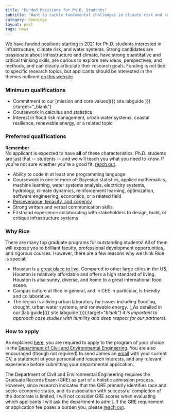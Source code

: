 ```yaml
---
title: "Funded Positions for Ph.D. Students"
subtitle: "Want to tackle fundamental challenges in climate risk and adaptive infrastructure?"
category: Openings
layout: post
tags: news
---
```


We have funded positions starting in 2021 for Ph.D. students interested in infrastructure, climate risk, and water systems.
Strong candidates are passionate about infrastructure and climate, have strong quantitative and critical thinking skills, are curious to explore new ideas, perspectives, and methods, and can clearly articulate their research goals.
Funding is not tied to specific research topics, but applicants should be interested in the themes outlined [on this website](/research).

### Minimum qualifications

* Commitment to our [mission and core values]({{ site.labguide }}){:target="_blank"}
* Coursework in calculus and statistics
* Interest in flood risk management, urban water systems, coastal resilience, renewable energy, or a related topic

### Preferred qualifications

<div class="panel panel-default">
    <div class="panel-heading"><strong>Remember</strong></div>
    <div class="panel-body">
        No applicant is expected to have <strong>all</strong> of these characteristics.
        Ph.D. students are just that -- students -- and we will teach you what you need to know.
        If you're not sure whether you're a good fit, <a href="/contact">reach out</a>.
    </div>
</div>

* Ability to code in at least one programming language
* Coursework in one or more of: Bayesian statistics, applied mathematics, machine learning, water systems analysis, electricity systems, hydrology, climate dynamics, reinforcement learning, optimization, software engineering, economics, or a related field
* [Perseverance, tenacity, and cogency](http://matt.might.net/articles/successful-phd-students/)
* Strong written and verbal communication skills
* Firsthand experience collaborating with stakeholders to design, build, or critique infrastructure systems

### Why Rice

There are many top graduate programs for outstanding students!
All of them will expose you to brilliant faculty, professional development opportunities, and rigorous courses.
However, there are a few reasons why we think Rice is special:

* Houston is [a great place to live](https://engineering.rice.edu/about/living-houston). Compared to other large cities in the US, Houston is relatively affordable and offers a high standard of living. Houston is also sunny, diverse, and home to a great international food scene.
* Campus culture at Rice in general, and in CEE in particular, is friendly and collaborative.
* The region is a living urban laboratory for issues including flooding, drought, urban water systems, and renewable energy.
(_As detailed in our [lab guide]({{ site.labguide }}){:target="_blank"} it is important to approach case studies with humility and deep respect for our partners_).

### How to apply

As explained [here](/join-the-lab), you are required to apply to the program of your choice in the [Department of Civil and Environmental Engineering](https://cee.rice.edu/graduate-program/).
You are also encouraged (though not required) to send James an [email](/contact) with your current CV, a statement of your personal and research interests, and any relevant experience before submitting your departmental application.

The Department of Civil and Environmental Engineering requires the Graduate Records Exam (GRE) as part of a holistic admission process.
However, since research indicates that the GRE primarily identifies race and socio-economic status, and its association with successful completion of the doctorate is limited, I will not consider GRE scores when evaluating which applicants I will ask the department to admit.
If the GRE requirement or application fee poses a burden you, please [reach out](/contact).
